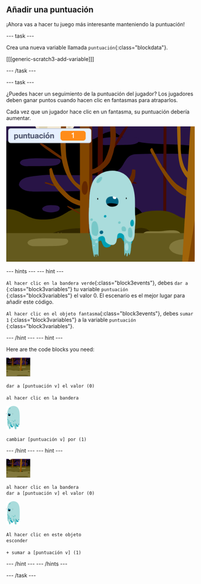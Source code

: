 ## Añadir una puntuación

¡Ahora vas a hacer tu juego más interesante manteniendo la puntuación!

\--- task \---

Crea una nueva variable llamada `puntuación`{:class="blockdata"}.

[[[generic-scratch3-add-variable]]]

\--- /task \---

\--- task \---

¿Puedes hacer un seguimiento de la puntuación del jugador? Los jugadores deben ganar puntos cuando hacen clic en fantasmas para atraparlos.

Cada vez que un jugador hace clic en un fantasma, su puntuación debería aumentar.

![Incrementar la puntuación](images/ghost-score-test.png)

\--- hints \--- \--- hint \---

`Al hacer clic en la bandera verde`{:class="block3events"}, debes `dar a` {:class="block3variables"} tu variable `puntuación` {:class="block3variables"} el valor 0. El escenario es el mejor lugar para añadir este código.

`Al hacer clic en el objeto fantasma`{:class="block3events"}, debes `sumar 1` {:class="block3variables"} a la variable `puntuación` {:class="block3variables"}.

\--- /hint \--- \--- hint \---

Here are the code blocks you need:

![icono de fondo](images/ghost-backdrop.png)

```blocks3
dar a [puntuación v] el valor (0)

al hacer clic en la bandera
```

![objeto fantasma](images/ghost-sprite.png)

```blocks3
cambiar [puntuación v] por (1)
```

\--- /hint \--- \--- hint \---

![icono de fondo](images/ghost-backdrop.png)

```blocks3
al hacer clic en la bandera
dar a [puntuación v] el valor (0)
```

![objeto fantasma](images/ghost-sprite.png)

```blocks3
Al hacer clic en este objeto
esconder

+ sumar a [puntuación v] (1)
```

\--- /hint \--- \--- /hints \---

\--- /task \---
